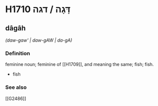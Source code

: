 # H1710 דָּגָה / דגה

## dâgâh

_(daw-gaw' | daw-ɡAW | da-ɡA)_

### Definition

feminine noun; feminine of [[H1709]], and meaning the same; fish; fish.

- fish
### See also

[[G2486]]

